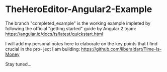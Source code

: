 # TheHeroEditor-Angular2-Example
The branch "completed_example" is the working example impleted by following the official
"getting started" guide by Angular 2 team: https://angular.io/docs/ts/latest/quickstart.html

I will add my personal notes here to elaborate on the key points that I find crucial in the pro-
ject I am building: https://github.com/liberaldart/Time-Is-Money

Stay tuned...

